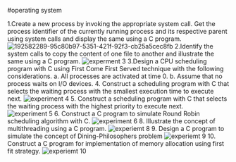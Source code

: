 #operating system

1.Create a new process by invoking the appropriate system call. Get the process identifier of the currently running process and its respective parent using system calls and display the same using a C program.
![192582289-95c80b97-5351-421f-92f3-cb25a5cec8fb](https://user-images.githubusercontent.com/112838629/192738216-47bed9df-49ee-46a3-b06d-44790ad04216.png)
2.Identify the system calls to copy the content of one file to another and illustrate the same using a C program.
![experment 3](https://user-images.githubusercontent.com/112838629/192738715-1e889cc8-bb91-4eba-a5ac-4402efa2819e.png)
3.Design a CPU scheduling program with C using First Come First Served technique with the following considerations. a. All processes are activated at time 0. b. Assume that no process waits on I/O devices.
4. Construct a scheduling program with C that selects the waiting process with the smallest execution time to execute next.
![experiment 4](https://user-images.githubusercontent.com/112838629/192739912-fa7c3b80-fdf8-43db-a29d-1676cc336ee8.png)
5. Construct a scheduling program with C that selects the waiting process with the highest priority to execute next.
![experiment 5](https://user-images.githubusercontent.com/112838629/192740287-e5df8e84-6c0e-4e57-8784-e2a0c2f2726f.png)
6. Construct a C program to simulate Round Robin scheduling algorithm with C.
![experiment 6](https://user-images.githubusercontent.com/112838629/192741062-0b170e6b-29ec-43bd-8542-46b0f0938ace.png)
8. Illustrate the concept of multithreading using a C program.
![experiemt 8](https://user-images.githubusercontent.com/112838629/192741578-43329369-9d20-4e72-9adf-e1ef117bd6bb.png)
9. Design a C program to simulate the concept of Dining-Philosophers problem
![experiemt 9](https://user-images.githubusercontent.com/112838629/192741998-d57ccd90-8159-41c5-9b3b-bcb17fa4d88a.png)
10. Construct a C program for implementation of memory allocation using first fit strategy.
![experiemt 10](https://user-images.githubusercontent.com/112838629/192742124-024ff58e-b153-4fe7-b293-3f872ef08419.png)



